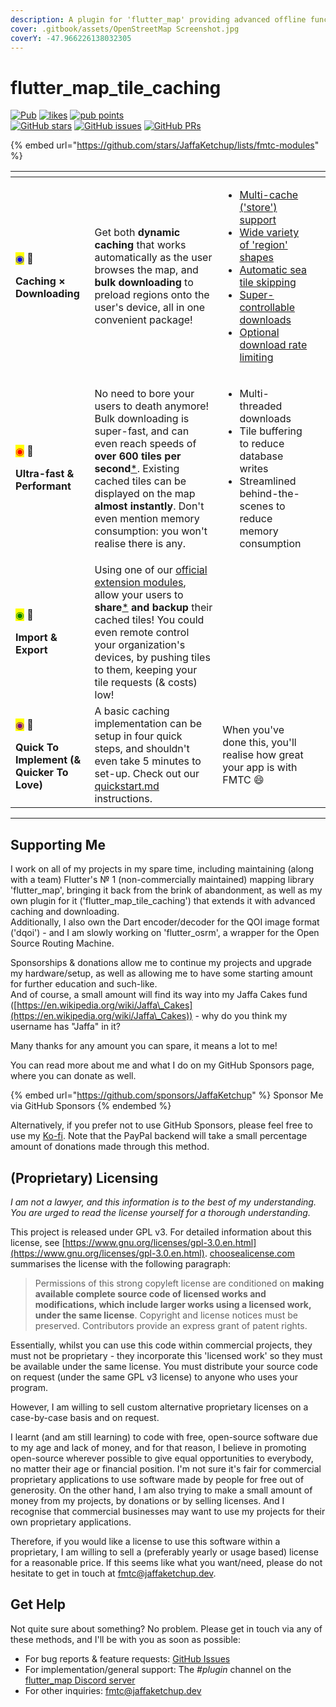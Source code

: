 ```yaml
---
description: A plugin for 'flutter_map' providing advanced offline functionality
cover: .gitbook/assets/OpenStreetMap Screenshot.jpg
coverY: -47.966226138032305
---
```


# flutter\_map\_tile\_caching

[![Pub](https://camo.githubusercontent.com/fa5d2e07c3ec99015333a47431c8f9c36fdd2e1b2d13e0931957165bfdbc24bd/68747470733a2f2f696d672e736869656c64732e696f2f7075622f762f666c75747465725f6d61705f74696c655f63616368696e672e7376673f6c6162656c3d4c61746573742b537461626c652b56657273696f6e)](https://pub.dev/packages/flutter\_map\_tile\_caching) [![likes](https://camo.githubusercontent.com/069b79d31629eac956d0bc39433b7417b922797243949aad8029618c357f5f61/68747470733a2f2f696d672e736869656c64732e696f2f7075622f6c696b65732f666c75747465725f6d61705f74696c655f63616368696e673f6c6162656c3d7075622e6465762b4c696b6573)](https://pub.dev/packages/flutter\_map\_tile\_caching/score) [![pub points](https://camo.githubusercontent.com/5f65f19f02c681109ee3cc29f56f32393a7a8a543d48f1c0470171eed8b76e40/68747470733a2f2f696d672e736869656c64732e696f2f7075622f706f696e74732f666c75747465725f6d61705f74696c655f63616368696e673f6c6162656c3d7075622e6465762b506f696e7473)](https://pub.dev/packages/flutter\_map\_tile\_caching/score)\
[![GitHub stars](https://camo.githubusercontent.com/066e78e1a3534dd759cfa7585cbda5c406c4b3c93dac6aa31da5ddd2d0809a3e/68747470733a2f2f696d672e736869656c64732e696f2f6769746875622f73746172732f4a616666614b6574636875702f666c75747465725f6d61705f74696c655f63616368696e672e7376673f6c6162656c3d4769744875622b5374617273)](https://github.com/JaffaKetchup/flutter\_map\_tile\_caching/stargazers/) [![GitHub issues](https://camo.githubusercontent.com/d64e0e0d2a1d2921b4b697e7d23488c38e47132f2957436141c2bcbf742cd40f/68747470733a2f2f696d672e736869656c64732e696f2f6769746875622f6973737565732f4a616666614b6574636875702f666c75747465725f6d61705f74696c655f63616368696e672e7376673f6c6162656c3d497373756573)](https://github.com/JaffaKetchup/flutter\_map\_tile\_caching/issues/) [![GitHub PRs](https://camo.githubusercontent.com/091d49c5807d3fa7cb445f4f90c2fd58a369375aa8a13d76cfe7885dce5f0daa/68747470733a2f2f696d672e736869656c64732e696f2f6769746875622f6973737565732d70722f4a616666614b6574636875702f666c75747465725f6d61705f74696c655f63616368696e672e7376673f6c6162656c3d50756c6c2532305265717565737473)](https://github.com/JaffaKetchup/flutter\_map\_tile\_caching/pulls/)

{% embed url="https://github.com/stars/JaffaKetchup/lists/fmtc-modules" %}

<table data-card-size="large" data-view="cards" data-full-width="false"><thead><tr><th></th><th></th><th></th><th data-hidden data-card-cover data-type="files"></th></tr></thead><tbody><tr><td><p><mark style="color:blue;">◉</mark> 📲</p><p><strong>Caching × Downloading</strong></p></td><td>Get both <strong>dynamic caching</strong> that works automatically as the user browses the map, and <strong>bulk downloading</strong> to preload regions onto the user's device, all in one convenient package!</td><td><ul><li><a data-footnote-ref href="#user-content-fn-1">Multi-cache ('store') support</a></li><li><a data-footnote-ref href="#user-content-fn-2">Wide variety of 'region' shapes</a></li><li><a data-footnote-ref href="#user-content-fn-3">Automatic sea tile skipping</a></li><li><a data-footnote-ref href="#user-content-fn-4">Super-controllable downloads</a></li><li><a data-footnote-ref href="#user-content-fn-5">Optional download rate limiting</a></li></ul></td><td></td></tr><tr><td><p><mark style="color:red;">◉</mark> 🏃</p><p><strong>Ultra-fast &#x26; Performant</strong></p></td><td>No need to bore your users to death anymore! Bulk downloading is super-fast, and can even reach speeds of <strong>over 600 tiles per second</strong><a data-footnote-ref href="#user-content-fn-6">*</a>. Existing cached tiles can be displayed on the map <strong>almost instantly</strong>. Don't even mention memory consumption: you won't realise there is any.</td><td><ul><li>Multi-threaded downloads</li><li>Tile buffering to reduce database writes</li><li>Streamlined behind-the-scenes to reduce memory consumption</li></ul></td><td></td></tr><tr><td><p><mark style="color:green;">◉</mark> 🧩</p><p><strong>Import &#x26; Export</strong></p></td><td>Using one of our <a href="https://github.com/stars/JaffaKetchup/lists/fmtc-modules">official extension modules</a>, allow your users to <strong>share</strong><a data-footnote-ref href="#user-content-fn-7">*</a> <strong>and backup</strong> their cached tiles! You could even remote control your organization's devices, by pushing tiles to them, keeping your tile requests (&#x26; costs) low!</td><td></td><td></td></tr><tr><td><p><mark style="color:purple;">◉</mark> 💖</p><p><strong>Quick To Implement (&#x26; Quicker To Love)</strong></p></td><td>A basic caching implementation can be setup in four quick steps, and shouldn't even take 5 minutes to set-up. Check out our <a data-mention href="get-started/quickstart.md">quickstart.md</a> instructions.</td><td>When you've done this, you'll realise how great your app is with FMTC <span data-gb-custom-inline data-tag="emoji" data-code="1f604">😄</span></td><td></td></tr></tbody></table>

***

## Supporting Me

I work on all of my projects in my spare time, including maintaining (along with a team) Flutter's № 1 (non-commercially maintained) mapping library 'flutter\_map', bringing it back from the brink of abandonment, as well as my own plugin for it ('flutter\_map\_tile\_caching') that extends it with advanced caching and downloading.\
Additionally, I also own the Dart encoder/decoder for the QOI image format ('dqoi') - and I am slowly working on 'flutter\_osrm', a wrapper for the Open Source Routing Machine.

Sponsorships & donations allow me to continue my projects and upgrade my hardware/setup, as well as allowing me to have some starting amount for further education and such-like.\
And of course, a small amount will find its way into my Jaffa Cakes fund ([https://en.wikipedia.org/wiki/Jaffa\_Cakes](https://en.wikipedia.org/wiki/Jaffa\_Cakes)) - why do you think my username has "Jaffa" in it?

Many thanks for any amount you can spare, it means a lot to me!

You can read more about me and what I do on my GitHub Sponsors page, where you can donate as well.

{% embed url="https://github.com/sponsors/JaffaKetchup" %}
Sponsor Me via GitHub Sponsors
{% endembed %}

Alternatively, if you prefer not to use GitHub Sponsors, please feel free to use my [Ko-fi](https://ko-fi.com/jaffaketchup). Note that the PayPal backend will take a small percentage amount of donations made through this method.

## (Proprietary) Licensing

_I am not a lawyer, and this information is to the best of my understanding. You are urged to read the license yourself for a thorough understanding._

This project is released under GPL v3. For detailed information about this license, see [https://www.gnu.org/licenses/gpl-3.0.en.html](https://www.gnu.org/licenses/gpl-3.0.en.html). [choosealicense.com](https://choosealicense.com/licenses/gpl-3.0/) summarises the license with the following paragraph:

> Permissions of this strong copyleft license are conditioned on **making available complete source code of licensed works and modifications, which include larger works using a licensed work, under the same license**. Copyright and license notices must be preserved. Contributors provide an express grant of patent rights.

Essentially, whilst you can use this code within commercial projects, they must not be proprietary - they incorporate this 'licensed work' so they must be available under the same license. You must distribute your source code on request (under the same GPL v3 license) to anyone who uses your program.

However, I am willing to sell custom alternative proprietary licenses on a case-by-case basis and on request.

I learnt (and am still learning) to code with free, open-source software due to my age and lack of money, and for that reason, I believe in promoting open-source wherever possible to give equal opportunities to everybody, no matter their age or financial position. I'm not sure it's fair for commercial proprietary applications to use software made by people for free out of generosity. On the other hand, I am also trying to make a small amount of money from my projects, by donations or by selling licenses. And I recognise that commercial businesses may want to use my projects for their own proprietary applications.

Therefore, if you would like a license to use this software within a proprietary, I am willing to sell a (preferably yearly or usage based) license for a reasonable price. If this seems like what you want/need, please do not hesitate to get in touch at [fmtc@jaffaketchup.dev](mailto:fmtc@jaffaketchup.dev).

## Get Help

Not quite sure about something? No problem. Please get in touch via any of these methods, and I'll be with you as soon as possible:

* For bug reports & feature requests: [GitHub Issues](https://github.com/JaffaKetchup/flutter\_map\_tile\_caching/issues)
* For implementation/general support: The _#plugin_ channel on the [flutter\_map Discord server](https://github.com/fleaflet/flutter\_map#discord-server)
* For other inquiries: [fmtc@jaffaketchup.dev](mailto:fmtc@jaffaketchup.dev)

[^1]: Keep your users' tiles organized, and even let them control what goes where!

[^2]: Choose from rectangular, circular, and line-based region shapes to bulk download tiles from. Allow your users to download their travel route without unnecessary tiles!

[^3]: Avoid downloading redundant, waste-of-space tiles that cover oceans, with this unique functionality, and bless your users with the gift of more usable capacity for useful maps!

[^4]: Bulk downloads come with the ability to pause, resume, and cancel downloads mid-way! Give your users choice.

[^5]: Downloading from a server with a rate limit? No problem: just enable rate limiting and we'll do our best to stick to it!

[^6]: Speed is very dependent on tile server ability.

    Some tile servers will impose limits on bulk downloading (speeds and frequencies). Always read their ToS before using FMTC.

[^7]: Some tile servers forbid sharing of their tiles. Always read their ToS before using FMTC.
